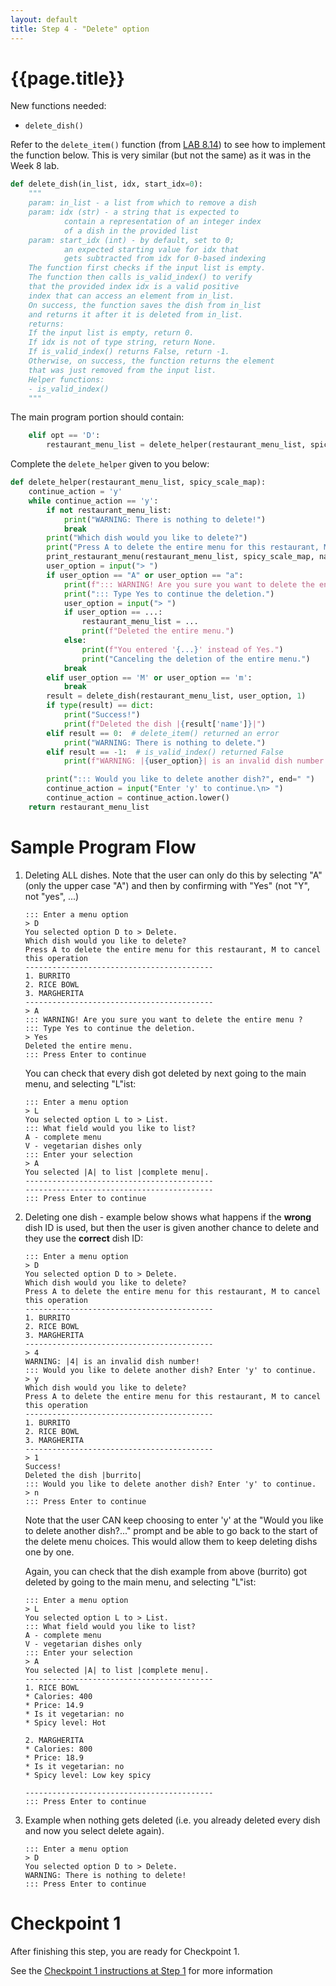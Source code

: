 ```yaml
---
layout: default
title: Step 4 - "Delete" option
---
```


# {{page.title}}


New functions needed:
* `delete_dish()`

Refer to the `delete_item()` function (from [LAB 8.14](https://learn.zybooks.com/zybook/UCSBCMPSCW8Winter2023/chapter/8/section/14)) to see how to implement the function below.
This is very similar (but not the same) as it was in the Week 8 lab.

```python
def delete_dish(in_list, idx, start_idx=0):
    """
    param: in_list - a list from which to remove a dish
    param: idx (str) - a string that is expected to
            contain a representation of an integer index
            of a dish in the provided list
    param: start_idx (int) - by default, set to 0;
            an expected starting value for idx that
            gets subtracted from idx for 0-based indexing
    The function first checks if the input list is empty.
    The function then calls is_valid_index() to verify
    that the provided index idx is a valid positive
    index that can access an element from in_list.
    On success, the function saves the dish from in_list
    and returns it after it is deleted from in_list.
    returns:
    If the input list is empty, return 0.
    If idx is not of type string, return None.
    If is_valid_index() returns False, return -1.
    Otherwise, on success, the function returns the element
    that was just removed from the input list.
    Helper functions:
    - is_valid_index()
    """
```


The main program portion should contain:
```python
    elif opt == 'D':
        restaurant_menu_list = delete_helper(restaurant_menu_list, spicy_scale_map)
```

Complete the `delete_helper` given to you below: 
```python
def delete_helper(restaurant_menu_list, spicy_scale_map):
    continue_action = 'y'
    while continue_action == 'y':
        if not restaurant_menu_list:
            print("WARNING: There is nothing to delete!")
            break
        print("Which dish would you like to delete?")
        print("Press A to delete the entire menu for this restaurant, M to cancel this operation")
        print_restaurant_menu(restaurant_menu_list, spicy_scale_map, name_only=True, show_idx=True, start_idx=1)
        user_option = input("> ")
        if user_option == "A" or user_option == "a":
            print(f"::: WARNING! Are you sure you want to delete the entire menu ?")
            print("::: Type Yes to continue the deletion.")
            user_option = input("> ")
            if user_option == ...:
                restaurant_menu_list = ...
                print(f"Deleted the entire menu.")
            else:
                print(f"You entered '{...}' instead of Yes.")
                print("Canceling the deletion of the entire menu.")
            break
        elif user_option == 'M' or user_option == 'm':
            break
        result = delete_dish(restaurant_menu_list, user_option, 1)
        if type(result) == dict:
            print("Success!")
            print(f"Deleted the dish |{result['name']}|")
        elif result == 0:  # delete_item() returned an error
            print("WARNING: There is nothing to delete.")
        elif result == -1:  # is_valid_index() returned False
            print(f"WARNING: |{user_option}| is an invalid dish number!")

        print("::: Would you like to delete another dish?", end=" ")
        continue_action = input("Enter 'y' to continue.\n> ")
        continue_action = continue_action.lower()
    return restaurant_menu_list

```

# Sample Program Flow

1.  Deleting ALL dishes. Note that the user can only do this by selecting "A" (only the upper case "A") and then by confirming with "Yes" (not "Y", not "yes", ...)

    ```
    ::: Enter a menu option
    > D
    You selected option D to > Delete.
    Which dish would you like to delete?
    Press A to delete the entire menu for this restaurant, M to cancel this operation 
    ------------------------------------------
    1. BURRITO
    2. RICE BOWL
    3. MARGHERITA
    ------------------------------------------
    > A
    ::: WARNING! Are you sure you want to delete the entire menu ?
    ::: Type Yes to continue the deletion.
    > Yes
    Deleted the entire menu.
    ::: Press Enter to continue
    ```

    You can check that every dish got deleted by next going to the main menu, and selecting "L"ist:

    ```
    ::: Enter a menu option
    > L
    You selected option L to > List.
    ::: What field would you like to list?
    A - complete menu
    V - vegetarian dishes only
    ::: Enter your selection
    > A
    You selected |A| to list |complete menu|.
    ------------------------------------------
    ------------------------------------------
    ::: Press Enter to continue
    ```

2.  Deleting one dish - example below shows what happens if the **wrong** dish ID is used, but then the user is given another chance to delete and they use the **correct** dish ID:

    ```
    ::: Enter a menu option
    > D
    You selected option D to > Delete.
    Which dish would you like to delete?
    Press A to delete the entire menu for this restaurant, M to cancel this operation 
    ------------------------------------------
    1. BURRITO
    2. RICE BOWL
    3. MARGHERITA
    ------------------------------------------
    > 4
    WARNING: |4| is an invalid dish number!
    ::: Would you like to delete another dish? Enter 'y' to continue.
    > y
    Which dish would you like to delete?
    Press A to delete the entire menu for this restaurant, M to cancel this operation 
    ------------------------------------------
    1. BURRITO
    2. RICE BOWL
    3. MARGHERITA
    ------------------------------------------
    > 1
    Success!
    Deleted the dish |burrito|
    ::: Would you like to delete another dish? Enter 'y' to continue.
    > n
    ::: Press Enter to continue
    ```

    Note that the user CAN keep choosing to enter 'y' at the "Would you like to delete another dish?..." prompt and be able to go back to the start of the delete menu choices. This would allow them to keep deleting dishs one by one.

    Again, you can check that the dish example from above (burrito) got deleted by going to the main menu, and selecting "L"ist:

    ```
    ::: Enter a menu option
    > L
    You selected option L to > List.
    ::: What field would you like to list?
    A - complete menu
    V - vegetarian dishes only
    ::: Enter your selection
    > A
    You selected |A| to list |complete menu|.
    ------------------------------------------
    1. RICE BOWL
    * Calories: 400
    * Price: 14.9
    * Is it vegetarian: no
    * Spicy level: Hot

    2. MARGHERITA
    * Calories: 800
    * Price: 18.9
    * Is it vegetarian: no
    * Spicy level: Low key spicy

    ------------------------------------------
    ::: Press Enter to continue
    ```

3.  Example when nothing gets deleted (i.e. you already deleted every dish and now you select delete again).

    ```
    ::: Enter a menu option
    > D
    You selected option D to > Delete.
    WARNING: There is nothing to delete!
    ::: Press Enter to continue
    ```

# Checkpoint 1

After finishing this step, you are ready for Checkpoint 1.

See the [Checkpoint 1 instructions at Step 1](/w23-project/step01#checkpoint1) for more information
